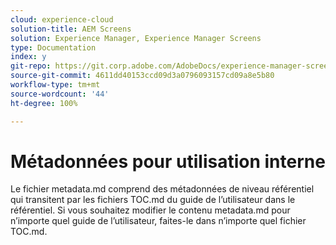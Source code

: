 ```yaml
---
cloud: experience-cloud
solution-title: AEM Screens
solution: Experience Manager, Experience Manager Screens
type: Documentation
index: y
git-repo: https://git.corp.adobe.com/AdobeDocs/experience-manager-screens.fr-FR
source-git-commit: 4611dd40153ccd09d3a0796093157cd09a8e5b80
workflow-type: tm+mt
source-wordcount: '44'
ht-degree: 100%

---
```



# Métadonnées pour utilisation interne

Le fichier metadata.md comprend des métadonnées de niveau référentiel qui transitent par les fichiers TOC.md du guide de l’utilisateur dans le référentiel. Si vous souhaitez modifier le contenu metadata.md pour n’importe quel guide de l’utilisateur, faites-le dans n’importe quel fichier TOC.md.
